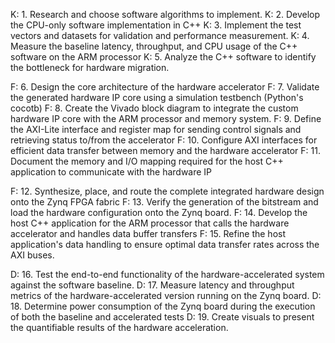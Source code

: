 
K: 1. Research and choose software algorithms to implement.
K: 2. Develop the CPU-only software implementation in C++ 
K: 3. Implement the test vectors and datasets for validation and performance measurement.
K: 4. Measure the baseline latency, throughput, and CPU usage of the C++ software on the ARM processor
K: 5. Analyze the C++ software to identify the bottleneck for hardware migration.

F: 6. Design the core architecture of the hardware accelerator
F: 7. Validate the generated hardware IP core using a simulation testbench (Python's cocotb)
F: 8. Create the Vivado block diagram to integrate the custom hardware IP core with the ARM processor and memory system.
F: 9. Define the AXI-Lite interface and register map for sending control signals and retrieving status to/from the accelerator
F: 10. Configure AXI interfaces for efficient data transfer between memory and the hardware accelerator
F: 11. Document the memory and I/O mapping required for the host C++ application to communicate with the hardware IP

F: 12. Synthesize, place, and route the complete integrated hardware design onto the Zynq FPGA fabric
F: 13. Verify the generation of the bitstream and load the hardware configuration onto the Zynq board.
F: 14. Develop the host C++ application for the ARM processor that calls the hardware accelerator and handles data buffer transfers
F: 15. Refine the host application's data handling to ensure optimal data transfer rates across the AXI buses.

D: 16. Test the end-to-end functionality of the hardware-accelerated system against the software baseline.
D: 17. Measure latency and throughput metrics of the hardware-accelerated version running on the Zynq board.
D: 18. Determine power consumption of the Zynq board during the execution of both the baseline and accelerated tests
D: 19. Create visuals to present the quantifiable results of the hardware acceleration.




